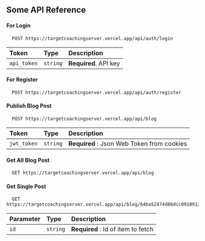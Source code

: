 
## Some API Reference

#### For Login

```http
  POST https://targetcoachingserver.vercel.app/api/auth/login
```

| Token | Type     | Description                |
| :-------- | :------- | :------------------------- |
| `api_token` | `string` | **Required**. API key |

#### For Register
```http
  POST https://targetcoachingserver.vercel.app/api/auth/register
```

#### Publish Blog Post

```http
  POST https://targetcoachingserver.vercel.app/api/blog
```

| Token | Type     | Description                |
| :-------- | :------- | :------------------------- |
| `jwt_token` | `string` | **Required** : Json Web Token from cookies |

#### Get All Blog Post

```http
  GET https://targetcoachingserver.vercel.app/api/blog
```


#### Get Single Post

```http
  GET https://targetcoachingserver.vercel.app/api/blog/64ba52474d86dcc091091235
```

| Parameter | Type     | Description                       |
| :-------- | :------- | :-------------------------------- |
| `id`      | `string` | **Required** : Id of item to fetch |



